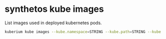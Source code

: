 # synthetos kube images

List images used in deployed kubernetes pods.

```sh
kuberium kube images --kube.namespace=STRING --kube.path=STRING --kube.context=STRING
```
